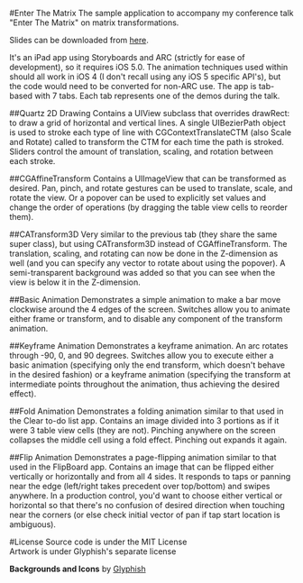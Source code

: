 #Enter The MatrixThe sample application to accompany my conference talk "Enter The Matrix" on matrix transformations.Slides can be downloaded from [here](https://dl.dropbox.com/u/108108523/CocoaConf%20PDX/Enter%20The%20Matrix.pdf).It's an iPad app using Storyboards and ARC (strictly for ease of development), so it requires iOS 5.0.  The animation techniques used within should all work in iOS 4 (I don't recall using any iOS 5 specific API's), but the code would need to be converted for non-ARC use.  The app is tab-based with 7 tabs.  Each tab represents one of the demos during the talk.##Quartz 2D DrawingContains a UIView subclass that overrides drawRect: to draw a grid of horizontal and vertical lines.  A single UIBezierPath object is used to stroke each type of line with CGContextTranslateCTM (also Scale and Rotate) called to transform the CTM for each time the path is stroked.  Sliders control the amount of translation, scaling, and rotation between each stroke.##CGAffineTransformContains a UIImageView that can be transformed as desired.  Pan, pinch, and rotate gestures can be used to translate, scale, and rotate the view.  Or a popover can be used to explicitly set values and change the order of operations (by dragging the table view cells to reorder them).##CATransform3DVery similar to the previous tab (they share the same super class), but using CATransform3D instead of CGAffineTransform.  The translation, scaling, and rotating can now be done in the Z-dimension as well (and you can specify any vector to rotate about using the popover).  A semi-transparent background was added so that you can see when the view is below it in the Z-dimension.##Basic AnimationDemonstrates a simple animation to make a bar move clockwise around the 4 edges of the screen.  Switches allow you to animate either frame or transform, and to disable any component of the transform animation.##Keyframe AnimationDemonstrates a keyframe animation.  An arc rotates through -90, 0, and 90 degrees.  Switches allow you to execute either a basic animation (specifying only the end transform, which doesn't behave in the desired fashion) or a keyframe animation (specifying the transform at intermediate points throughout the animation, thus achieving the desired effect).##Fold AnimationDemonstrates a folding animation similar to that used in the Clear to-do list app.  Contains an image divided into 3 portions as if it were 3 table view cells (they are not).  Pinching anywhere on the screen collapses the middle cell using a fold effect.  Pinching out expands it again.##Flip AnimationDemonstrates a page-flipping animation similar to that used in the FlipBoard app.  Contains an image that can be flipped either vertically or horizontally and from all 4 sides.  It responds to taps or panning near the edge (left/right takes precedent over top/bottom) and swipes anywhere.  In a production control, you'd want to choose either vertical or horizontal so that there's no confusion of desired direction when touching near the corners (or else check initial vector of pan if tap start location is ambiguous).    #LicenseSource code is under the MIT License  Artwork is under Glyphish's separate license  __Backgrounds and Icons__ by [Glyphish](http://glyphish.com/)